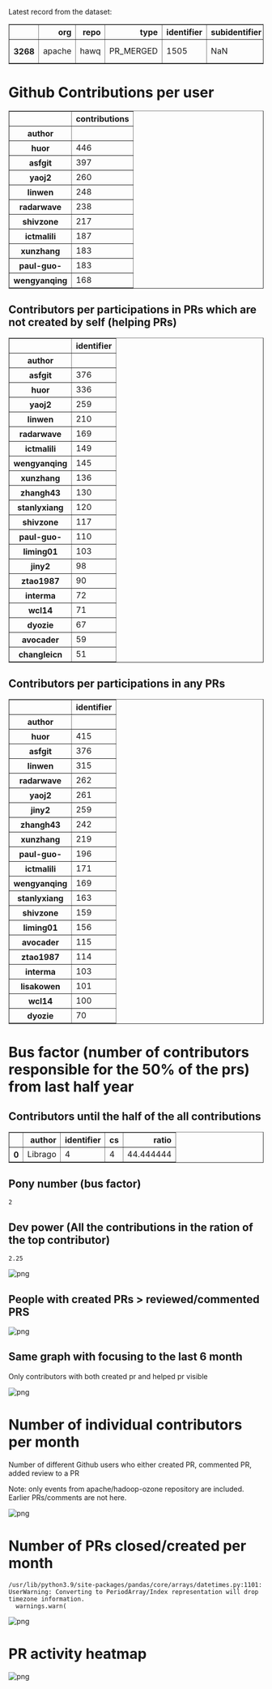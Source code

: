 Latest record from the dataset:




<div>
<table border="1" class="dataframe">
  <thead>
    <tr style="text-align: right;">
      <th></th>
      <th>org</th>
      <th>repo</th>
      <th>type</th>
      <th>identifier</th>
      <th>subidentifier</th>
      <th>date</th>
      <th>author</th>
      <th>owner</th>
      <th>project</th>
    </tr>
  </thead>
  <tbody>
    <tr>
      <th>3268</th>
      <td>apache</td>
      <td>hawq</td>
      <td>PR_MERGED</td>
      <td>1505</td>
      <td>NaN</td>
      <td>2021-02-04 09:52:54+00:00</td>
      <td>huor</td>
      <td>chiyang10000</td>
      <td>hawq</td>
    </tr>
  </tbody>
</table>
</div>



# Github Contributions per user





<div>
<table border="1" class="dataframe">
  <thead>
    <tr style="text-align: right;">
      <th></th>
      <th>contributions</th>
    </tr>
    <tr>
      <th>author</th>
      <th></th>
    </tr>
  </thead>
  <tbody>
    <tr>
      <th>huor</th>
      <td>446</td>
    </tr>
    <tr>
      <th>asfgit</th>
      <td>397</td>
    </tr>
    <tr>
      <th>yaoj2</th>
      <td>260</td>
    </tr>
    <tr>
      <th>linwen</th>
      <td>248</td>
    </tr>
    <tr>
      <th>radarwave</th>
      <td>238</td>
    </tr>
    <tr>
      <th>shivzone</th>
      <td>217</td>
    </tr>
    <tr>
      <th>ictmalili</th>
      <td>187</td>
    </tr>
    <tr>
      <th>xunzhang</th>
      <td>183</td>
    </tr>
    <tr>
      <th>paul-guo-</th>
      <td>183</td>
    </tr>
    <tr>
      <th>wengyanqing</th>
      <td>168</td>
    </tr>
  </tbody>
</table>
</div>



## Contributors per participations in PRs which are not created by self (helping PRs)




<div>
<table border="1" class="dataframe">
  <thead>
    <tr style="text-align: right;">
      <th></th>
      <th>identifier</th>
    </tr>
    <tr>
      <th>author</th>
      <th></th>
    </tr>
  </thead>
  <tbody>
    <tr>
      <th>asfgit</th>
      <td>376</td>
    </tr>
    <tr>
      <th>huor</th>
      <td>336</td>
    </tr>
    <tr>
      <th>yaoj2</th>
      <td>259</td>
    </tr>
    <tr>
      <th>linwen</th>
      <td>210</td>
    </tr>
    <tr>
      <th>radarwave</th>
      <td>169</td>
    </tr>
    <tr>
      <th>ictmalili</th>
      <td>149</td>
    </tr>
    <tr>
      <th>wengyanqing</th>
      <td>145</td>
    </tr>
    <tr>
      <th>xunzhang</th>
      <td>136</td>
    </tr>
    <tr>
      <th>zhangh43</th>
      <td>130</td>
    </tr>
    <tr>
      <th>stanlyxiang</th>
      <td>120</td>
    </tr>
    <tr>
      <th>shivzone</th>
      <td>117</td>
    </tr>
    <tr>
      <th>paul-guo-</th>
      <td>110</td>
    </tr>
    <tr>
      <th>liming01</th>
      <td>103</td>
    </tr>
    <tr>
      <th>jiny2</th>
      <td>98</td>
    </tr>
    <tr>
      <th>ztao1987</th>
      <td>90</td>
    </tr>
    <tr>
      <th>interma</th>
      <td>72</td>
    </tr>
    <tr>
      <th>wcl14</th>
      <td>71</td>
    </tr>
    <tr>
      <th>dyozie</th>
      <td>67</td>
    </tr>
    <tr>
      <th>avocader</th>
      <td>59</td>
    </tr>
    <tr>
      <th>changleicn</th>
      <td>51</td>
    </tr>
  </tbody>
</table>
</div>



## Contributors per participations in any PRs




<div>
<table border="1" class="dataframe">
  <thead>
    <tr style="text-align: right;">
      <th></th>
      <th>identifier</th>
    </tr>
    <tr>
      <th>author</th>
      <th></th>
    </tr>
  </thead>
  <tbody>
    <tr>
      <th>huor</th>
      <td>415</td>
    </tr>
    <tr>
      <th>asfgit</th>
      <td>376</td>
    </tr>
    <tr>
      <th>linwen</th>
      <td>315</td>
    </tr>
    <tr>
      <th>radarwave</th>
      <td>262</td>
    </tr>
    <tr>
      <th>yaoj2</th>
      <td>261</td>
    </tr>
    <tr>
      <th>jiny2</th>
      <td>259</td>
    </tr>
    <tr>
      <th>zhangh43</th>
      <td>242</td>
    </tr>
    <tr>
      <th>xunzhang</th>
      <td>219</td>
    </tr>
    <tr>
      <th>paul-guo-</th>
      <td>196</td>
    </tr>
    <tr>
      <th>ictmalili</th>
      <td>171</td>
    </tr>
    <tr>
      <th>wengyanqing</th>
      <td>169</td>
    </tr>
    <tr>
      <th>stanlyxiang</th>
      <td>163</td>
    </tr>
    <tr>
      <th>shivzone</th>
      <td>159</td>
    </tr>
    <tr>
      <th>liming01</th>
      <td>156</td>
    </tr>
    <tr>
      <th>avocader</th>
      <td>115</td>
    </tr>
    <tr>
      <th>ztao1987</th>
      <td>114</td>
    </tr>
    <tr>
      <th>interma</th>
      <td>103</td>
    </tr>
    <tr>
      <th>lisakowen</th>
      <td>101</td>
    </tr>
    <tr>
      <th>wcl14</th>
      <td>100</td>
    </tr>
    <tr>
      <th>dyozie</th>
      <td>70</td>
    </tr>
  </tbody>
</table>
</div>



# Bus factor (number of contributors responsible for the 50% of the prs) from last half year

## Contributors until the half of the all contributions




<div>
<table border="1" class="dataframe">
  <thead>
    <tr style="text-align: right;">
      <th></th>
      <th>author</th>
      <th>identifier</th>
      <th>cs</th>
      <th>ratio</th>
    </tr>
  </thead>
  <tbody>
    <tr>
      <th>0</th>
      <td>Librago</td>
      <td>4</td>
      <td>4</td>
      <td>44.444444</td>
    </tr>
  </tbody>
</table>
</div>



## Pony number (bus factor)




    2



## Dev power (All the contributions in the ration of the top contributor)




    2.25




    
![png](github-contributions_files/github-contributions_18_0.png)
    


## People with created PRs > reviewed/commented PRS


    
![png](github-contributions_files/github-contributions_21_0.png)
    


## Same graph with focusing to the last 6 month

Only contributors with both created pr and helped pr visible


    
![png](github-contributions_files/github-contributions_25_0.png)
    


# Number of individual contributors per month

Number of different Github users who either created PR, commented PR, added review to a PR

Note: only events from apache/hadoop-ozone repository are included. Earlier PRs/comments are not here.


    
![png](github-contributions_files/github-contributions_28_0.png)
    


# Number of PRs closed/created per month

    /usr/lib/python3.9/site-packages/pandas/core/arrays/datetimes.py:1101: UserWarning: Converting to PeriodArray/Index representation will drop timezone information.
      warnings.warn(



    
![png](github-contributions_files/github-contributions_31_0.png)
    


# PR activity heatmap


    
![png](github-contributions_files/github-contributions_34_0.png)
    


